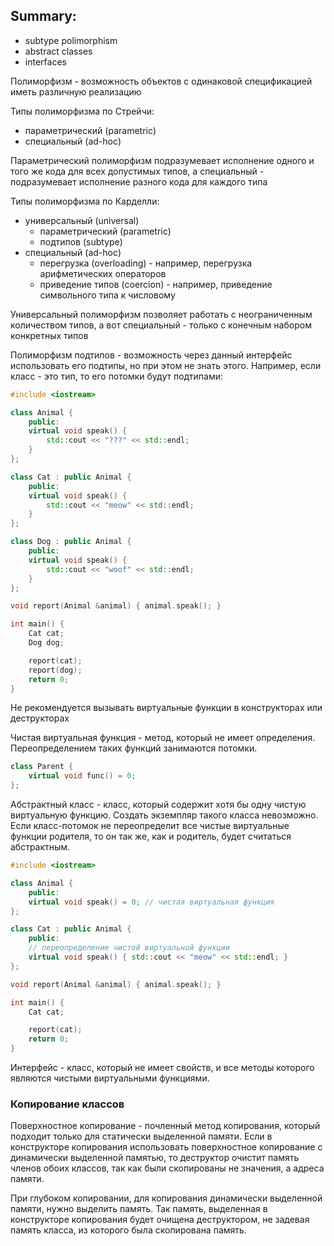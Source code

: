 ## Summary: ##

- subtype polimorphism
- abstract classes
- interfaces

Полиморфизм - возможность объектов с одинаковой спецификацией иметь различную реализацию

Типы полиморфизма по Стрейчи:

- параметрический (parametric)
- специальный (ad-hoc)

Параметрический полиморфизм подразумевает исполнение одного и того же кода для всех допустимых типов, а специальный - подразумевает исполнение разного кода для каждого типа

Типы полиморфизма по Карделли:

- универсальный (universal)
   - параметрический (parametric)
   - подтипов (subtype)
- специальный (ad-hoc)
   - перегрузка (overloading) - например, перегрузка арифметических операторов
   - приведение типов (coercion) - например, приведение символьного типа к числовому

Универсальный полиморфизм позволяет работать с неограниченным количеством типов, а вот специальный - только с конечным набором конкретных типов

Полиморфизм подтипов - возможность через данный интерфейс использовать его подтипы, но при этом не знать этого. Например, если класс - это тип, то его потомки будут подтипами:

``` cpp
#include <iostream>

class Animal {
	public:
	virtual void speak() {
		std::cout << "???" << std::endl;
	}
};

class Cat : public Animal {
	public:
	virtual void speak() {
		std::cout << "meow" << std::endl;
	}
};

class Dog : public Animal {
	public:
	virtual void speak() {
		std::cout << "woof" << std::endl;
	}
};

void report(Animal &animal) { animal.speak(); }

int main() {
	Cat cat;
	Dog dog;

	report(cat);
	report(dog);
	return 0;
}
```

Не рекомендуется вызывать виртуальные функции в конструкторах или деструкторах

Чистая виртуальная функция - метод, который не имеет определения. Переопределением таких функций занимаются потомки.

``` cpp
class Parent {
	virtual void func() = 0;
};
```

Абстрактный класс - класс, который содержит хотя бы одну чистую виртуальную функцию. Создать экземпляр такого класса невозможно. Если класс-потомок не переопределит все чистые виртуальные функции родителя, то он так же, как и родитель, будет считаться абстрактным.

``` cpp
#include <iostream>

class Animal {
	public:
	virtual void speak() = 0; // чистая виртуальная функция
};

class Cat : public Animal {
	public:
	// переопределение чистой виртуальной функции
	virtual void speak() { std::cout << "meow" << std::endl; }
};

void report(Animal &animal) { animal.speak(); }

int main() {
	Cat cat;

	report(cat);
	return 0;
}
```

Интерфейс - класс, который не имеет свойств, и все методы которого являются чистыми виртуальными функциями.

### Копирование классов ###

Поверхностное копирование - почленный метод копирования, который подходит только для статически выделенной памяти. Если в конструкторе копирования использовать поверхностное копирование с динамически выделенной памятью, то деструктор очистит память членов обоих классов, так как были скопированы не значения, а адреса памяти.

При глубоком копировании, для копирования динамически выделенной памяти, нужно выделить память. Так память, выделенная в конструкторе копирования будет очищена деструктором, не задевая память класса, из которого была скопирована память.
